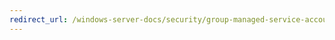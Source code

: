 ```yaml
---
redirect_url: /windows-server-docs/security/group-managed-service-accounts/security-options/interactive-logon-message-title-for-users-attempting-to-log-on.md
---
```

